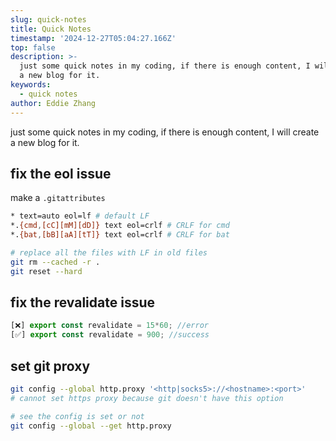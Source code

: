 ```yaml
---
slug: quick-notes
title: Quick Notes
timestamp: '2024-12-27T05:04:27.166Z'
top: false
description: >-
  just some quick notes in my coding, if there is enough content, I will create
  a new blog for it.
keywords:
  - quick notes
author: Eddie Zhang
---
```


just some quick notes in my coding, if there is enough content, I will create a new blog for it.

## fix the eol issue

make a `.gitattributes`

```bash
* text=auto eol=lf # default LF
*.{cmd,[cC][mM][dD]} text eol=crlf # CRLF for cmd
*.{bat,[bB][aA][tT]} text eol=crlf # CRLF for bat
```

```bash
# replace all the files with LF in old files
git rm --cached -r .
git reset --hard
```

## fix the revalidate issue

```ts
[❌] export const revalidate = 15*60; //error
[✅] export const revalidate = 900; //success
```

## set git proxy

```bash
git config --global http.proxy '<http|socks5>://<hostname>:<port>'
# cannot set https proxy because git doesn't have this option

# see the config is set or not
git config --global --get http.proxy
```
